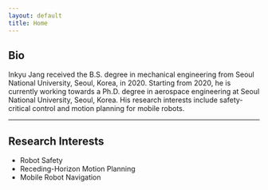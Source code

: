 ```yaml
---
layout: default
title: Home
---
```


## Bio
Inkyu Jang received the B.S. degree in mechanical engineering from Seoul National University, Seoul, Korea, in 2020. Starting from 2020, he is currently working towards a Ph.D. degree in aerospace engineering at Seoul National University, Seoul, Korea. His research interests include safety-critical control and motion planning for mobile robots.

---
## Research Interests
- Robot Safety
- Receding-Horizon Motion Planning
- Mobile Robot Navigation
